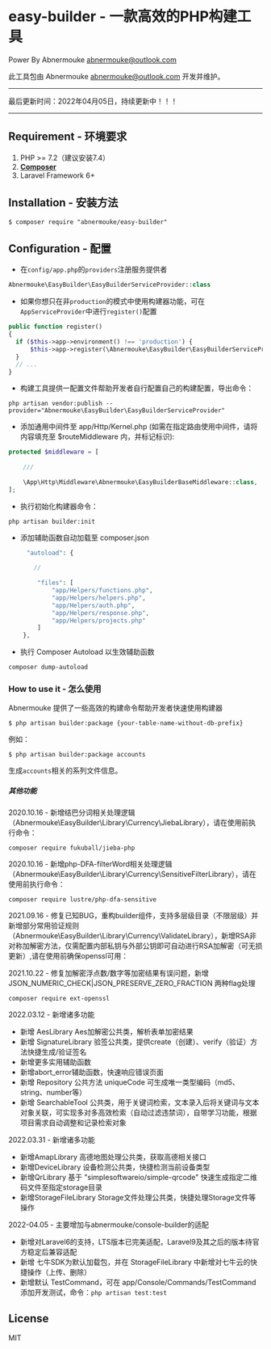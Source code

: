 # easy-builder - 一款高效的PHP构建工具

 Power By Abnermouke <abnermouke@outlook.com>

 此工具包由 Abnermouke <abnermouke@outlook.com> 开发并维护。

----

最后更新时间：2022年04月05日，持续更新中！！！

---


## Requirement - 环境要求

1. PHP >= 7.2（建议安装7.4）
2. **[Composer](https://getcomposer.org/)**
3. Laravel Framework 6+



## Installation - 安装方法

```shell
$ composer require "abnermouke/easy-builder"
```

## Configuration - 配置

- 在`config/app.php`的`providers`注册服务提供者

```php
Abnermouke\EasyBuilder\EasyBuilderServiceProvider::class
```
- 如果你想只在非`production`的模式中使用构建器功能，可在`AppServiceProvider`中进行`register()`配置

```php
public function register()
{
  if ($this->app->environment() !== 'production') {
      $this->app->register(\Abnermouke\EasyBuilder\EasyBuilderServiceProvider::class);
  }
  // ...
}
```

-  构建工具提供一配置文件帮助开发者自行配置自己的构建配置，导出命令：

```shell
php artisan vendor:publish --provider="Abnermouke\EasyBuilder\EasyBuilderServiceProvider"
```

- 添加通用中间件至  app/Http/Kernel.php (如需在指定路由使用中间件，请将内容填充至 $routeMiddleware 内，并标记标识):


```php
protected $middleware = [
    
    ///
   
    \App\Http\Middleware\Abnermouke\EasyBuilderBaseMiddleware::class,
];
```

-  执行初始化构建器命令：

```shell
php artisan builder:init
```

- 添加辅助函数自动加载至 composer.json

```php
     "autoload": {
       
       // 
        
        "files": [
            "app/Helpers/functions.php",
            "app/Helpers/helpers.php",
            "app/Helpers/auth.php",
            "app/Helpers/response.php",
            "app/Helpers/projects.php"
        ]
    },
```

- 执行 Composer Autoload 以生效辅助函数

```shell
composer dump-autoload
```


### How to use it - 怎么使用

Abnermouke 提供了一些高效的构建命令帮助开发者快速使用构建器

```shell
$ php artisan builder:package {your-table-name-without-db-prefix}
```

例如：

```shell
$ php artisan builder:package accounts
```

生成`accounts`相关的系列文件信息。


##### 其他功能

2020.10.16 - 新增结巴分词相关处理逻辑（Abnermouke\EasyBuilder\Library\Currency\JiebaLibrary），请在使用前执行命令：

```shell
composer require fukuball/jieba-php
```

2020.10.16 - 新增php-DFA-filterWord相关处理逻辑（Abnermouke\EasyBuilder\Library\Currency\SensitiveFilterLibrary），请在使用前执行命令：

```shell
composer require lustre/php-dfa-sensitive
```

2021.09.16 - 修复已知BUG，重构builder组件，支持多层级目录（不限层级）并新增部分常用验证规则（Abnermouke\EasyBuilder\Library\Currency\ValidateLibrary），新增RSA非对称加解密方法，仅需配置内部私钥与外部公钥即可自动进行RSA加解密（可无损更新）,请在使用前确保openssl可用：

2021.10.22 - 修复加解密浮点数/数字等加密结果有误问题，新增 JSON_NUMERIC_CHECK|JSON_PRESERVE_ZERO_FRACTION 两种flag处理

```shell
composer require ext-openssl
```

2022.03.12 - 新增诸多功能

- 新增 AesLibrary Aes加解密公共类，解析表单加密结果
- 新增 SignatureLibrary 验签公共类，提供create（创建）、verify（验证）方法快捷生成/验证签名
- 新增更多实用辅助函数
- 新增abort_error辅助函数，快速响应错误页面
- 新增 Repository 公共方法 uniqueCode 可生成唯一类型编码（md5、string、number等）
- 新增 SearchableTool 公共类，用于关键词检索，文本录入后将关键词与文本对象关联，可实现多对多高效检索（自动过滤违禁词），自带学习功能，根据项目需求自动调整和记录检索对象

2022.03.31 - 新增诸多功能

- 新增AmapLibrary 高德地图处理公共类，获取高德相关接口
- 新增DeviceLibrary 设备检测公共类，快捷检测当前设备类型
- 新增QrLibrary 基于 "simplesoftwareio/simple-qrcode" 快速生成指定二维码文件至指定storage目录
- 新增StorageFileLibrary Storage文件处理公共类，快捷处理Storage文件等操作

2022-04.05 - 主要增加与abnermouke/console-builder的适配

- 新增对Laravel6的支持，LTS版本已完美适配，Laravel9及其之后的版本待官方稳定后兼容适配
- 新增 七牛SDK为默认加载包，并在 StorageFileLibrary 中新增对七牛云的快捷操作（上传、删除）
- 新增默认 TestCommand，可在 app/Console/Commands/TestCommand 添加开发测试，命令：`php artisan test:test`


## License

MIT
